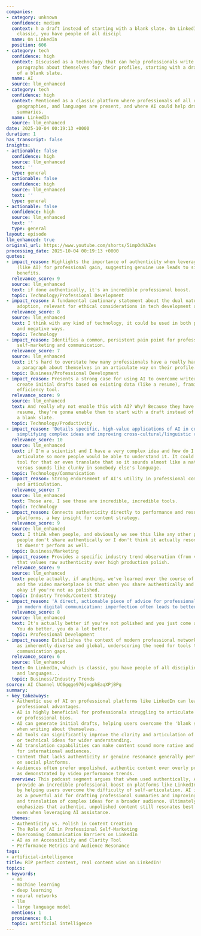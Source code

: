 ```yaml
---
companies:
- category: unknown
  confidence: medium
  context: h a draft instead of starting with a blank slate. On LinkedIn, which is
    classic, you have people of all discipl
  name: On LinkedIn
  position: 606
- category: tech
  confidence: high
  context: Discussed as a technology that can help professionals write articulate
    paragraphs about themselves for their profiles, starting with a draft instead
    of a blank slate.
  name: AI
  source: llm_enhanced
- category: tech
  confidence: high
  context: Mentioned as a classic platform where professionals of all disciplines,
    geographies, and languages are present, and where AI could help draft profile
    summaries.
  name: LinkedIn
  source: llm_enhanced
date: 2025-10-04 00:19:13 +0000
duration: 1
has_transcript: false
insights:
- actionable: false
  confidence: high
  source: llm_enhanced
  text: ''
  type: general
- actionable: false
  confidence: high
  source: llm_enhanced
  text: ''
  type: general
- actionable: false
  confidence: high
  source: llm_enhanced
  text: ''
  type: general
layout: episode
llm_enhanced: true
original_url: https://www.youtube.com/shorts/5impOdVAZes
processing_date: 2025-10-04 00:19:13 +0000
quotes:
- impact_reason: Highlights the importance of authenticity when leveraging technology
    (like AI) for professional gain, suggesting genuine use leads to significant career
    benefits.
  relevance_score: 9
  source: llm_enhanced
  text: if done authentically, it's an incredible professional boost.
  topic: Technology/Professional Development
- impact_reason: A fundamental cautionary statement about the dual nature of technological
    adoption, relevant for ethical considerations in tech development and use.
  relevance_score: 8
  source: llm_enhanced
  text: I think with any kind of technology, it could be used in both positive ways
    and negative ways.
  topic: Technology
- impact_reason: Identifies a common, persistent pain point for professionals regarding
    self-marketing and communication.
  relevance_score: 7
  source: llm_enhanced
  text: it's hard to overstate how many professionals have a really hard time writing
    a paragraph about themselves in an articulate way on their profile.
  topic: Business/Professional Development
- impact_reason: Presents a strong case for using AI to overcome writer's block and
    create initial drafts based on existing data (like a resume), framing AI as an
    efficiency tool.
  relevance_score: 9
  source: llm_enhanced
  text: And really why not enable this with AI? Why? Because they have all the entire
    resume, they're gonna enable them to start with a draft instead of starting with
    a blank slate.
  topic: Technology/Productivity
- impact_reason: 'Details specific, high-value applications of AI in communication:
    simplifying complex ideas and improving cross-cultural/linguistic clarity.'
  relevance_score: 10
  source: llm_enhanced
  text: if I'm a scientist and I have a very complex idea and how do I make it more
    articulate so more people would be able to understand it. It could be an incredible
    tool for that or even translate that so it sounds almost like a native tongue
    versus sounds like clunky in somebody else's language.
  topic: Technology/Communication
- impact_reason: Strong endorsement of AI's utility in professional communication
    and articulation.
  relevance_score: 7
  source: llm_enhanced
  text: Those are, I see those are incredible, incredible tools.
  topic: Technology
- impact_reason: Connects authenticity directly to performance and resonance on professional
    platforms, a key insight for content strategy.
  relevance_score: 9
  source: llm_enhanced
  text: I think when people, and obviously we see this like any other platform, when
    people don't share authentically or I don't think it actually resonates so well,
    it doesn't perform as well.
  topic: Business/Marketing
- impact_reason: Provides a specific industry trend observation (from video content)
    that values raw authenticity over high production polish.
  relevance_score: 9
  source: llm_enhanced
  text: people actually, if anything, we've learned over the course of video uploads
    and the video marketplace is that when you share authentically and in fact, it's
    okay if you're not as polished.
  topic: Industry Trends/Content Strategy
- impact_reason: 'A direct, actionable piece of advice for professionals engaging
    in modern digital communication: imperfection often leads to better results.'
  relevance_score: 8
  source: llm_enhanced
  text: It's actually better if you're not polished and you just come across on camera.
    You do better, you do a lot better.
  topic: Professional Development
- impact_reason: Establishes the context of modern professional networking platforms
    as inherently diverse and global, underscoring the need for tools that bridge
    communication gaps.
  relevance_score: 6
  source: llm_enhanced
  text: On LinkedIn, which is classic, you have people of all disciplines and geographies
    and languages...
  topic: Business/Industry Trends
source: AI Channel UC6gqge976jxqphEaqXPjBPg
summary:
- key_takeaways:
  - Authentic use of AI on professional platforms like LinkedIn can lead to significant
    professional advantages.
  - AI is highly beneficial for professionals struggling to articulate personal summaries
    or professional bios.
  - AI can generate initial drafts, helping users overcome the 'blank slate' problem
    when writing about themselves.
  - AI tools can significantly improve the clarity and articulation of complex scientific
    or technical ideas for wider understanding.
  - AI translation capabilities can make content sound more native and less 'clunky'
    for international audiences.
  - Content that lacks authenticity or genuine resonance generally performs poorly
    on social platforms.
  - Audiences often prefer unpolished, authentic content over overly polished material,
    as demonstrated by video performance trends.
  overview: This podcast segment argues that when used authentically, AI tools can
    provide an incredible professional boost on platforms like LinkedIn, particularly
    by helping users overcome the difficulty of self-articulation. AI is presented
    as a powerful aid for drafting professional summaries and improving the clarity
    and translation of complex ideas for a broader audience. Ultimately, the speaker
    emphasizes that authentic, unpolished content still resonates best with audiences,
    even when leveraging AI assistance.
  themes:
  - Authenticity vs. Polish in Content Creation
  - The Role of AI in Professional Self-Marketing
  - Overcoming Communication Barriers on LinkedIn
  - AI as an Accessibility and Clarity Tool
  - Performance Metrics and Audience Resonance
tags:
- artificial-intelligence
title: RIP perfect content, real content wins on LinkedIn!
topics:
- keywords:
  - ai
  - machine learning
  - deep learning
  - neural networks
  - llm
  - large language model
  mentions: 1
  prominence: 0.1
  topic: artificial intelligence
---
```


<!-- Episode automatically generated from analysis data -->
<!-- Processing completed: 2025-10-04 00:19:13 UTC -->
